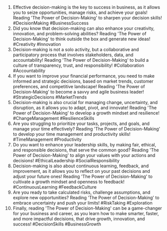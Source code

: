 1. Effective decision-making is the key to success in business, as it allows you to seize opportunities, manage risks, and achieve your goals! Reading 'The Power of Decision-Making' to sharpen your decision skills! #DecisionMaking #BusinessSuccess
2. Did you know that decision-making can also enhance your creativity, innovation, and problem-solving abilities? Reading 'The Power of Decision-Making' to think outside the box and generate new ideas! #Creativity #Innovation
3. Decision-making is not a solo activity, but a collaborative and participatory process that involves stakeholders, data, and accountability! Reading 'The Power of Decision-Making' to build a culture of transparency, trust, and responsibility! #Collaboration #Accountability
4. If you want to improve your financial performance, you need to make informed and strategic decisions, based on market trends, customer preferences, and competitive landscape! Reading 'The Power of Decision-Making' to become a savvy and agile business leader! #StrategicDecisions #MarketTrends
5. Decision-making is also crucial for managing change, uncertainty, and disruption, as it allows you to adapt, pivot, and innovate! Reading 'The Power of Decision-Making' to develop a growth mindset and resilience! #ChangeManagement #ResilienceSkills
6. Are you struggling to prioritize your tasks, projects, and goals, and manage your time effectively? Reading 'The Power of Decision-Making' to develop your time management and productivity skills! #TimeManagement #Productivity
7. Do you want to enhance your leadership skills, by making fair, ethical, and responsible decisions, that serve the common good? Reading 'The Power of Decision-Making' to align your values with your actions and decisions! #EthicalLeadership #SocialResponsibility
8. Decision-making is also about continuous learning, feedback, and improvement, as it allows you to reflect on your past decisions and adjust your future ones! Reading 'The Power of Decision-Making' to cultivate a growth mindset and openness to feedback! #ContinuousLearning #FeedbackCulture
9. Are you ready to take calculated risks, challenge assumptions, and explore new opportunities? Reading 'The Power of Decision-Making' to embrace uncertainty and push your limits! #RiskTaking #Exploration
10. Finally, reading 'The Power of Decision-Making' can be a game-changer for your business and career, as you learn how to make smarter, faster, and more impactful decisions, that drive growth, innovation, and success! #DecisionSkills #BusinessGrowth